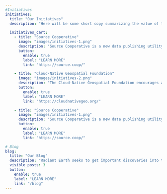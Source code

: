 ```yaml
---
#Initiatives
initiatives:
  title: "Our Initiatives"
  description: "Here will be some short copy summarizing the value of the initiatives and any quick overarching information relevant to funders or coders."

  initiatives_cart:
    - title: "Source Cooperative"
      image: "images/initiatives-1.png"
      description: "Source Cooperative is a new data publishing utility that allows trusted organizations and individuals to share data products with one another using standard HTTP methods. It is currently in beta development."
      button:
        enable: true
        label: "LEARN MORE"
        link: "https://source.coop/"

    - title: "Cloud-Native Geospatial Foundation"
      image: "images/initiatives-2.png"
      description: "The Cloud-Native Geospatial Foundation encourages adoption of highly efficient and accessible approaches to working with geospatial data over the Internet."
      button:
        enable: true
        label: "LEARN MORE"
        link: "https://cloudnativegeo.org/"

    - title: "Source Cooperative"
      image: "images/initiatives-1.png"
      description: "Source Cooperative is a new data publishing utility that allows trusted organizations and individuals to share data products with one another using standard HTTP methods. It is currently in beta development."
      button:
        enable: true
        label: "LEARN MORE"
        link: "https://source.coop/"

# Blog
blog:
  title: "Our Blog"
  description: "Radiant Earth seeks to get important discoveries into the public domain as quickly as possible. Discover our recent work on our blog."
  visible_posts: 3
  button:
    enable: true
    label: "LEARN MORE"
    link: "/blog"
---
```


